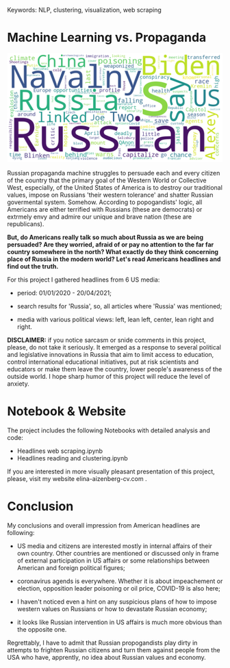 Keywords: NLP, clustering, visualization, web scraping

# Machine Learning vs. Propaganda

<img src="pictures/WordCloud.png" width="700"> 

Russian propaganda machine struggles to persuade each and every citizen of the country that the primary goal of the Western World or Collective West, especially, of the United States of America is to destroy our traditional values, impose on Russians 'their western tolerance' and shatter Russian govermental system. Somehow. According to popogandists' logic, all Americans are either terrified with Russians (these are democrats) or extrmely envy and admire our unique and brave nation (these are republicans).

**But, do Americans really talk so much about Russia as we are being persuaded? Are they worried, afraid of or pay no attention to the far far country somewhere in the north? What exactly do they think concerning place of Russia in the modern world? Let's read Americans headlines and find out the truth.**

For this project I gathered headlines from 6 US media:

- period: 01/01/2020 - 20/04/2021;

- search results for 'Russia', so, all articles where 'Russia' was mentioned;

- media with various political views: left, lean left, center, lean right and right. 


**DISCLAIMER:**
if you notice sarcasm or snide comments in this project, please, do not take it seriously. It emerged as a response to several political and legislative innovations in Russia that aim to limit access to education, control international educational initiatives, put at risk scientists and educators or make them leave the country, lower people's awareness of the outside world. I hope sharp humor of this project will reduce the level of anxiety.


# Notebook & Website

The project includes the following Notebooks with detailed analysis and code:

- Headlines web scraping.ipynb
- Headlines reading and clustering.ipynb

If you are interested in more visually pleasant presentation of this project, please, visit my website elina-aizenberg-cv.com .

# Conclusion

My conclusions and overall impression from  American headlines are following:

- US media and citizens are interested mostly in internal affairs of their own country. Other countries are mentioned or discussed only in frame of external participation in US affairs or some relationships between American and foreign political figures;

- coronavirus agends is everywhere. Whether it is about impeachement or election, opposition leader poisoning or oil price, COVID-19 is also here;

- I haven't noticed even a hint on any suspicious plans of how to impose western values on Russians or how to devastate Russian economy;

- it looks like Russian intervention in US affairs is much more obvious than the opposite one.


Regrettably, I have to admit that Russian propogandists play dirty in attempts to frighten Russian citizens and turn them against people from the USA who have, apprently, no idea about Russian values and economy. 
